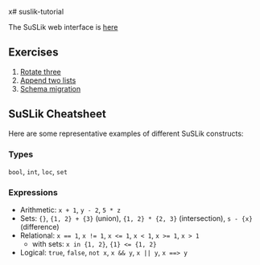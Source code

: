 x# suslik-tutorial

The SuSLik web interface is [here](http://comcom.csail.mit.edu/comcom/#SuSLik)

## Exercises

1. [Rotate three](exercises/1-rotate.sus)
2. [Append two lists](exercises/2-list-append.sus)
2. [Schema migration](exercises/3-sll-to-dll.sus)

## SuSLik Cheatsheet

Here are some representative examples of different SuSLik constructs:

### Types

`bool`, `int`, `loc`, `set`

### Expressions

- Arithmetic: `x + 1`, `y - 2`, `5 * z`
- Sets: `{}`, `{1, 2} + {3}` (union), `{1, 2} * {2, 3}` (intersection), `s - {x}` (difference)
- Relational: `x == 1`, `x != 1`, `x <= 1`, `x < 1`, `x >= 1`, `x > 1`
    - with sets: `x in {1, 2}`, `{1} <= {1, 2}`
- Logical: `true`, `false`, `not x`, `x && y`, `x || y`, `x ==> y` 
